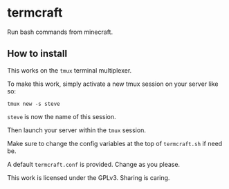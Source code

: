 # termcraft
Run bash commands from minecraft.

## How to install

This works on the `tmux` terminal multiplexer.

To make this work, simply activate a new tmux session on your server like so:

```
tmux new -s steve
```

`steve` is now the name of this session.

Then launch your server within the `tmux` session.

Make sure to change the config variables at the top of `termcraft.sh` if need be.

A default `termcraft.conf` is provided. Change as you please.

This work is licensed under the GPLv3. Sharing is caring.
